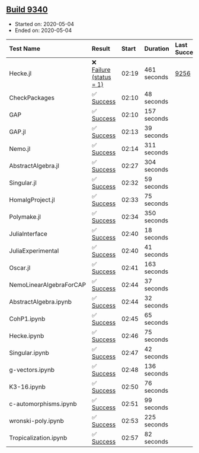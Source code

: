 ## [Build 9340](https://oscarci.mathematik.uni-kl.de/job/oscar/9340/)

* Started on: 2020-05-04
* Ended on: 2020-05-04

| Test Name    | Result | Start | Duration | Last Success | First Failure |
|:-------------|:-------|:------|:---------|:-------------|:--------------|
| Hecke.jl | ❌ [Failure (status = 1)](https://oscarci.mathematik.uni-kl.de/job/oscar/9340/artifact/logs/build-9340/Hecke.jl.log) | 02:19 | 461 seconds | [9256](https://oscarci.mathematik.uni-kl.de/job/oscar/9256/) | [9257](https://oscarci.mathematik.uni-kl.de/job/oscar/9257/) |
| CheckPackages | ✅ [Success](https://oscarci.mathematik.uni-kl.de/job/oscar/9340/artifact/logs/build-9340/CheckPackages.log) | 02:10 | 48 seconds |  |  |
| GAP | ✅ [Success](https://oscarci.mathematik.uni-kl.de/job/oscar/9340/artifact/logs/build-9340/GAP.log) | 02:10 | 157 seconds |  |  |
| GAP.jl | ✅ [Success](https://oscarci.mathematik.uni-kl.de/job/oscar/9340/artifact/logs/build-9340/GAP.jl.log) | 02:13 | 39 seconds |  |  |
| Nemo.jl | ✅ [Success](https://oscarci.mathematik.uni-kl.de/job/oscar/9340/artifact/logs/build-9340/Nemo.jl.log) | 02:14 | 311 seconds |  |  |
| AbstractAlgebra.jl | ✅ [Success](https://oscarci.mathematik.uni-kl.de/job/oscar/9340/artifact/logs/build-9340/AbstractAlgebra.jl.log) | 02:27 | 304 seconds |  |  |
| Singular.jl | ✅ [Success](https://oscarci.mathematik.uni-kl.de/job/oscar/9340/artifact/logs/build-9340/Singular.jl.log) | 02:32 | 59 seconds |  |  |
| HomalgProject.jl | ✅ [Success](https://oscarci.mathematik.uni-kl.de/job/oscar/9340/artifact/logs/build-9340/HomalgProject.jl.log) | 02:33 | 75 seconds |  |  |
| Polymake.jl | ✅ [Success](https://oscarci.mathematik.uni-kl.de/job/oscar/9340/artifact/logs/build-9340/Polymake.jl.log) | 02:34 | 350 seconds |  |  |
| JuliaInterface | ✅ [Success](https://oscarci.mathematik.uni-kl.de/job/oscar/9340/artifact/logs/build-9340/JuliaInterface.log) | 02:40 | 18 seconds |  |  |
| JuliaExperimental | ✅ [Success](https://oscarci.mathematik.uni-kl.de/job/oscar/9340/artifact/logs/build-9340/JuliaExperimental.log) | 02:40 | 41 seconds |  |  |
| Oscar.jl | ✅ [Success](https://oscarci.mathematik.uni-kl.de/job/oscar/9340/artifact/logs/build-9340/Oscar.jl.log) | 02:41 | 163 seconds |  |  |
| NemoLinearAlgebraForCAP | ✅ [Success](https://oscarci.mathematik.uni-kl.de/job/oscar/9340/artifact/logs/build-9340/NemoLinearAlgebraForCAP.log) | 02:44 | 37 seconds |  |  |
| AbstractAlgebra.ipynb | ✅ [Success](https://oscarci.mathematik.uni-kl.de/job/oscar/9340/artifact/logs/build-9340/AbstractAlgebra.ipynb.log) | 02:44 | 32 seconds |  |  |
| CohP1.ipynb | ✅ [Success](https://oscarci.mathematik.uni-kl.de/job/oscar/9340/artifact/logs/build-9340/CohP1.ipynb.log) | 02:45 | 65 seconds |  |  |
| Hecke.ipynb | ✅ [Success](https://oscarci.mathematik.uni-kl.de/job/oscar/9340/artifact/logs/build-9340/Hecke.ipynb.log) | 02:46 | 75 seconds |  |  |
| Singular.ipynb | ✅ [Success](https://oscarci.mathematik.uni-kl.de/job/oscar/9340/artifact/logs/build-9340/Singular.ipynb.log) | 02:47 | 42 seconds |  |  |
| g-vectors.ipynb | ✅ [Success](https://oscarci.mathematik.uni-kl.de/job/oscar/9340/artifact/logs/build-9340/g-vectors.ipynb.log) | 02:48 | 136 seconds |  |  |
| K3-16.ipynb | ✅ [Success](https://oscarci.mathematik.uni-kl.de/job/oscar/9340/artifact/logs/build-9340/K3-16.ipynb.log) | 02:50 | 76 seconds |  |  |
| c-automorphisms.ipynb | ✅ [Success](https://oscarci.mathematik.uni-kl.de/job/oscar/9340/artifact/logs/build-9340/c-automorphisms.ipynb.log) | 02:51 | 99 seconds |  |  |
| wronski-poly.ipynb | ✅ [Success](https://oscarci.mathematik.uni-kl.de/job/oscar/9340/artifact/logs/build-9340/wronski-poly.ipynb.log) | 02:53 | 225 seconds |  |  |
| Tropicalization.ipynb | ✅ [Success](https://oscarci.mathematik.uni-kl.de/job/oscar/9340/artifact/logs/build-9340/Tropicalization.ipynb.log) | 02:57 | 82 seconds |  |  |
